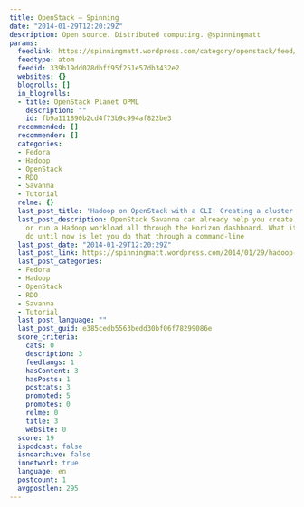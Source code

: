 ```yaml
---
title: OpenStack – Spinning
date: "2014-01-29T12:20:29Z"
description: Open source. Distributed computing. @spinningmatt
params:
  feedlink: https://spinningmatt.wordpress.com/category/openstack/feed/atom/
  feedtype: atom
  feedid: 339b19dd028dbff95f251e57db3432e2
  websites: {}
  blogrolls: []
  in_blogrolls:
  - title: OpenStack Planet OPML
    description: ""
    id: fb9a111890b2cd4f73b9c994af822be3
  recommended: []
  recommender: []
  categories:
  - Fedora
  - Hadoop
  - OpenStack
  - RDO
  - Savanna
  - Tutorial
  relme: {}
  last_post_title: 'Hadoop on OpenStack with a CLI: Creating a cluster'
  last_post_description: OpenStack Savanna can already help you create a Hadoop cluster
    or run a Hadoop workload all through the Horizon dashboard. What it could not
    do until now is let you do that through a command-line
  last_post_date: "2014-01-29T12:20:29Z"
  last_post_link: https://spinningmatt.wordpress.com/2014/01/29/hadoop-on-openstack-with-a-cli-creating-a-cluster/
  last_post_categories:
  - Fedora
  - Hadoop
  - OpenStack
  - RDO
  - Savanna
  - Tutorial
  last_post_language: ""
  last_post_guid: e385cedb5563bedd30bf06f78299086e
  score_criteria:
    cats: 0
    description: 3
    feedlangs: 1
    hasContent: 3
    hasPosts: 1
    postcats: 3
    promoted: 5
    promotes: 0
    relme: 0
    title: 3
    website: 0
  score: 19
  ispodcast: false
  isnoarchive: false
  innetwork: true
  language: en
  postcount: 1
  avgpostlen: 295
---
```

